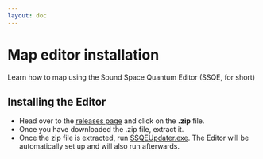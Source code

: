 ```yaml
---
layout: doc
---
```


# Map editor installation
Learn how to map using the Sound Space Quantum Editor (SSQE, for short)

## Installing the Editor

- Head over to the [releases page](https://github.com/David20122/SSQEUpdater/releases/latest) and click on the __.zip__ file.
- Once you have downloaded the .zip file, extract it.
- Once the zip file is extracted, run <u>SSQEUpdater.exe</u>. The Editor will be automatically set up and will also run afterwards.












